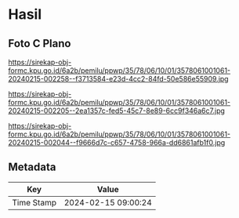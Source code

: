 # Hasil

## Foto C Plano

https://sirekap-obj-formc.kpu.go.id/6a2b/pemilu/ppwp/35/78/06/10/01/3578061001061-20240215-002258--f3713584-e23d-4cc2-84fd-50e586e55909.jpg

https://sirekap-obj-formc.kpu.go.id/6a2b/pemilu/ppwp/35/78/06/10/01/3578061001061-20240215-002205--2ea1357c-fed5-45c7-8e89-6cc9f346a6c7.jpg

https://sirekap-obj-formc.kpu.go.id/6a2b/pemilu/ppwp/35/78/06/10/01/3578061001061-20240215-002044--f9666d7c-c657-4758-966a-dd6861afb1f0.jpg


## Metadata

| Key        | Value               |
| ---------- | ------------------- |
| Time Stamp | 2024-02-15 09:00:24 |



